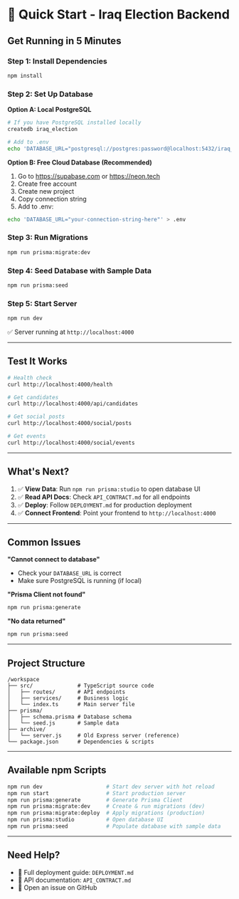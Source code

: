 # 🚀 Quick Start - Iraq Election Backend

## Get Running in 5 Minutes

### Step 1: Install Dependencies
```bash
npm install
```

### Step 2: Set Up Database

**Option A: Local PostgreSQL**
```bash
# If you have PostgreSQL installed locally
createdb iraq_election

# Add to .env
echo 'DATABASE_URL="postgresql://postgres:password@localhost:5432/iraq_election"' > .env
```

**Option B: Free Cloud Database (Recommended)**

1. Go to https://supabase.com or https://neon.tech
2. Create free account
3. Create new project
4. Copy connection string
5. Add to .env:
```bash
echo 'DATABASE_URL="your-connection-string-here"' > .env
```

### Step 3: Run Migrations
```bash
npm run prisma:migrate:dev
```

### Step 4: Seed Database with Sample Data
```bash
npm run prisma:seed
```

### Step 5: Start Server
```bash
npm run dev
```

✅ Server running at `http://localhost:4000`

---

## Test It Works

```bash
# Health check
curl http://localhost:4000/health

# Get candidates
curl http://localhost:4000/api/candidates

# Get social posts
curl http://localhost:4000/social/posts

# Get events
curl http://localhost:4000/social/events
```

---

## What's Next?

1. ✅ **View Data**: Run `npm run prisma:studio` to open database UI
2. ✅ **Read API Docs**: Check `API_CONTRACT.md` for all endpoints
3. ✅ **Deploy**: Follow `DEPLOYMENT.md` for production deployment
4. ✅ **Connect Frontend**: Point your frontend to `http://localhost:4000`

---

## Common Issues

**"Cannot connect to database"**
- Check your `DATABASE_URL` is correct
- Make sure PostgreSQL is running (if local)

**"Prisma Client not found"**
```bash
npm run prisma:generate
```

**"No data returned"**
```bash
npm run prisma:seed
```

---

## Project Structure

```
/workspace
├── src/              # TypeScript source code
│   ├── routes/       # API endpoints
│   ├── services/     # Business logic
│   └── index.ts      # Main server file
├── prisma/
│   ├── schema.prisma # Database schema
│   └── seed.js       # Sample data
├── archive/
│   └── server.js     # Old Express server (reference)
└── package.json      # Dependencies & scripts
```

---

## Available npm Scripts

```bash
npm run dev                    # Start dev server with hot reload
npm run start                  # Start production server
npm run prisma:generate        # Generate Prisma Client
npm run prisma:migrate:dev     # Create & run migrations (dev)
npm run prisma:migrate:deploy  # Apply migrations (production)
npm run prisma:studio          # Open database UI
npm run prisma:seed            # Populate database with sample data
```

---

## Need Help?

- 📖 Full deployment guide: `DEPLOYMENT.md`
- 🔧 API documentation: `API_CONTRACT.md`
- 💬 Open an issue on GitHub

